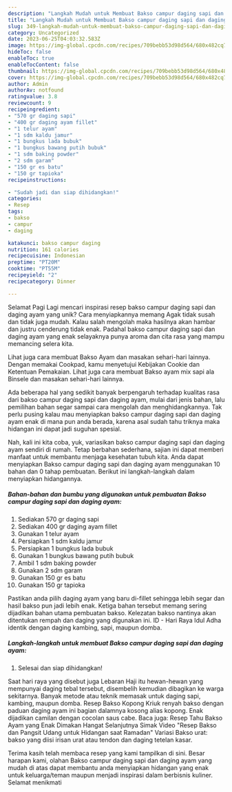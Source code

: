 ```yaml
---
description: "Langkah Mudah untuk Membuat Bakso campur daging sapi dan daging ayam yang Lezat Sekali"
title: "Langkah Mudah untuk Membuat Bakso campur daging sapi dan daging ayam yang Lezat Sekali"
slug: 349-langkah-mudah-untuk-membuat-bakso-campur-daging-sapi-dan-daging-ayam-yang-lezat-sekali
category: Uncategorized
date: 2023-06-25T04:03:32.583Z
image: https://img-global.cpcdn.com/recipes/709bebb53d98d564/680x482cq70/bakso-campur-daging-sapi-dan-daging-ayam-foto-resep-utama.jpg
hideToc: false
enableToc: true
enableTocContent: false
thumbnail: https://img-global.cpcdn.com/recipes/709bebb53d98d564/680x482cq70/bakso-campur-daging-sapi-dan-daging-ayam-foto-resep-utama.jpg
cover: https://img-global.cpcdn.com/recipes/709bebb53d98d564/680x482cq70/bakso-campur-daging-sapi-dan-daging-ayam-foto-resep-utama.jpg
author: Admin
authorAv: notfound
ratingvalue: 3.8
reviewcount: 9
recipeingredient:
- "570 gr daging sapi"
- "400 gr daging ayam fillet"
- "1 telur ayam"
- "1 sdm kaldu jamur"
- "1 bungkus lada bubuk"
- "1 bungkus bawang putih bubuk"
- "1 sdm baking powder"
- "2 sdm garam"
- "150 gr es batu"
- "150 gr tapioka"
recipeinstructions:

- "Sudah jadi dan siap dihidangkan!"
categories:
- Resep
tags:
- bakso
- campur
- daging

katakunci: bakso campur daging 
nutrition: 161 calories
recipecuisine: Indonesian
preptime: "PT20M"
cooktime: "PT55M"
recipeyield: "2"
recipecategory: Dinner

---
```



Selamat Pagi Lagi mencari inspirasi resep bakso campur daging sapi dan daging ayam yang unik? Cara menyiapkannya memang Agak tidak susah dan tidak juga mudah. Kalau salah mengolah maka hasilnya akan hambar dan justru cenderung tidak enak. Padahal bakso campur daging sapi dan daging ayam yang enak selayaknya punya aroma dan cita rasa yang mampu memancing selera kita.


Lihat juga cara membuat Bakso Ayam dan masakan sehari-hari lainnya. Dengan memakai Cookpad, kamu menyetujui Kebijakan Cookie dan Ketentuan Pemakaian. Lihat juga cara membuat Bakso ayam mix sapi ala Binsele dan masakan sehari-hari lainnya.

Ada beberapa hal yang sedikit banyak berpengaruh terhadap kualitas rasa dari bakso campur daging sapi dan daging ayam, mulai dari jenis bahan, lalu pemilihan bahan segar sampai cara mengolah dan menghidangkannya. Tak perlu pusing kalau mau menyiapkan bakso campur daging sapi dan daging ayam enak di mana pun anda berada, karena asal sudah tahu triknya maka hidangan ini dapat jadi suguhan spesial.


Nah, kali ini kita coba, yuk, variasikan bakso campur daging sapi dan daging ayam sendiri di rumah. Tetap berbahan sederhana, sajian ini dapat memberi manfaat untuk membantu menjaga kesehatan tubuh kita. Anda dapat menyiapkan Bakso campur daging sapi dan daging ayam menggunakan 10 bahan dan 0 tahap pembuatan. Berikut ini langkah-langkah dalam menyiapkan hidangannya.

<!--inarticleads1-->

##### Bahan-bahan dan bumbu yang digunakan untuk pembuatan Bakso campur daging sapi dan daging ayam:

1. Sediakan 570 gr daging sapi
1. Sediakan 400 gr daging ayam fillet
1. Gunakan 1 telur ayam
1. Persiapkan 1 sdm kaldu jamur
1. Persiapkan 1 bungkus lada bubuk
1. Gunakan 1 bungkus bawang putih bubuk
1. Ambil 1 sdm baking powder
1. Gunakan 2 sdm garam
1. Gunakan 150 gr es batu
1. Gunakan 150 gr tapioka


Pastikan anda pilih daging ayam yang baru di-fillet sehingga lebih segar dan hasil bakso pun jadi lebih enak. Ketiga bahan tersebut memang sering dijadikan bahan utama pembuatan bakso. Kelezatan bakso nantinya akan ditentukan rempah dan daging yang digunakan ini. ID - Hari Raya Idul Adha identik dengan daging kambing, sapi, maupun domba. 

<!--inarticleads2-->

##### Langkah-langkah untuk membuat Bakso campur daging sapi dan daging ayam:


1. Selesai dan siap dihidangkan!

Saat hari raya yang disebut juga Lebaran Haji itu hewan-hewan yang mempunyai daging tebal tersebut, disembelih kemudian dibagikan ke warga sekitarnya. Banyak metode atau teknik memasak untuk daging sapi, kambing, maupun domba. Resep Bakso Kopong Kriuk renyah bakso dengan paduan daging ayam ini bagian dalamnya kosong alias kopong. Enak dijadikan camilan dengan cocolan saus cabe. Baca juga: Resep Tahu Bakso Ayam yang Enak Dimakan Hangat Selanjutnya Simak Video &#34;Resep Bakso dan Pangsit Udang untuk Hidangan saat Ramadan&#34; Variasi Bakso urat: bakso yang diisi irisan urat atau tendon dan daging tetelan kasar. 

Terima kasih telah membaca resep yang kami tampilkan di sini. Besar harapan kami, olahan Bakso campur daging sapi dan daging ayam yang mudah di atas dapat membantu anda menyiapkan hidangan yang enak untuk keluarga/teman maupun menjadi inspirasi dalam berbisnis kuliner. Selamat menikmati
